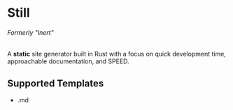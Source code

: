 # Still
###### Formerly "Inert"

A **static** site generator built in Rust with a focus on quick development time, approachable documentation, and SPEED.

## Supported Templates
- .md